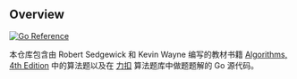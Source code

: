## Overview

[![Go Reference](https://pkg.go.dev/badge/github.com/calvinit/algorithms.svg)](https://pkg.go.dev/github.com/calvinit/algorithms)

本仓库包含由 Robert Sedgewick 和 Kevin Wayne 编写的教材书籍 <a href = "http://amzn.to/13VNJi7">Algorithms, 4th
Edition</a> 中的算法题以及在 <a href="https://leetcode.cn/problemset/algorithms/">力扣</a> 算法题库中做题题解的 Go 源代码。